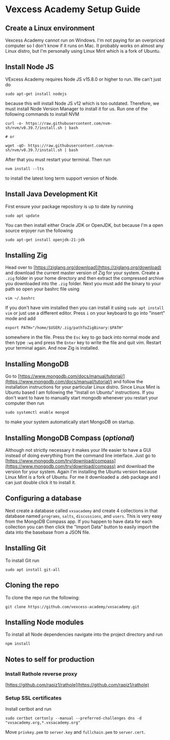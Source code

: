 # Vexcess Academy Setup Guide

## Create a Linux environment
Vexcess Academy cannot run on Windows. I'm not paying for an overpriced computer so I don't know if it runs on Mac. It probably works on almost any Linux distro, but I'm personally using Linux Mint which is a fork of Ubuntu.

## Install Node JS
VExcess Academy requires Node JS v15.8.0 or higher to run.
We can't just do
```
sudo apt-get install nodejs
```
because this will install Node JS v12 which is too outdated. Therefore, we must install Node Version Manager to install it for us. Run one of the following commands to install NVM
```
curl -o- https://raw.githubusercontent.com/nvm-sh/nvm/v0.39.7/install.sh | bash

# or

wget -qO- https://raw.githubusercontent.com/nvm-sh/nvm/v0.39.7/install.sh | bash
```
After that you must restart your terminal. Then run
```
nvm install --lts
```
to install the latest long term support version of Node.

## Install Java Development Kit
First ensure your package repository is up to date by running
```
sudo apt update
```
You can then install either Oracle JDK or OpenJDK, but because I'm a open source enjoyer run the following
```
sudo apt-get install openjdk-21-jdk
```

## Installing Zig
Head over to [https://ziglang.org/download](https://ziglang.org/download) and download the current master version of Zig for your system. Create a `.zig` folder in your home directory and then extract the compressed archive you downloaded into the `.zig` folder. Next you must add the binary to your path so open your bashrc file using
```
vim ~/.bashrc
```
If you don't have vim installed then you can install it using `sudo apt install vim` or just use a different editor. Press `i` on your keyboard to go into "insert" mode and add
```
export PATH="/home/$USER/.zig/pathToZigBinary:$PATH"
```
somewhere in the file. Press the `Esc` key to go back into normal mode and then type `:wq` and press the `Enter` key to write the file and quit vim. Restart your terminal again. And now Zig is installed.

## Installing MongoDB
Go to [https://www.mongodb.com/docs/manual/tutorial/](https://www.mongodb.com/docs/manual/tutorial/) and follow the installation instructions for your particular Linux distro. Since Linux Mint is Ubuntu based I am following the "Install on Ubuntu" instructions. If you don't want to have to manually start mongodb whenever you restart your computer then run 
```
sudo systemctl enable mongod
```
to make your system automatically start MongoDB on startup.

## Installing MongoDB Compass (*optional*)
Although not strictly necessary it makes your life easier to have a GUI instead of doing everything from the command line interface. Just go to [https://www.mongodb.com/try/download/compass](https://www.mongodb.com/try/download/compass) and download the version for your system. Again I'm installing the Ubuntu version because Linux Mint is a fork of Ubuntu. For me it downloaded a .deb package and I can just double click it to install it.

## Configuring a database
Next create a database called `vxsacademy` and create 4 collections in that database named `programs`, `salts`, `discussions`, and `users`. This is very easy from the MongoDB Compass app. If you happen to have data for each collection you can then click the "Import Data" button to easily import the data into the basebase from a JSON file.

## Installing Git
To install Git run
```
sudo apt install git-all
```

## Cloning the repo
To clone the repo run the following:
```
git clone https://github.com/vexcess-academy/vxsacademy.git
```

## Installing Node modules
To install all Node dependencies navigate into the project directory and run
```
npm install
```

## Notes to self for production
### Install Rathole reverse proxy
[https://github.com/rapiz1/rathole](https://github.com/rapiz1/rathole)

### Setup SSL certificates
Install certbot and run
```
sudo certbot certonly --manual --preferred-challenges dns -d "vxsacademy.org,*.vxsacademy.org"
```
Move `privkey.pem` to `server.key` and `fullchain.pem` to `server.cert`.